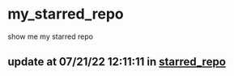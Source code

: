 # my_starred_repo
show me my starred repo

update at 07/21/22 12:11:11 in [starred_repo](./index.html)
---

